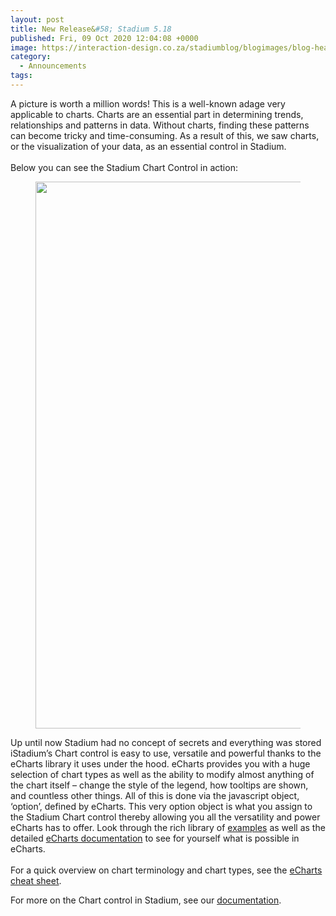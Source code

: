 ```yaml
---
layout: post
title: New Release&#58; Stadium 5.18
published: Fri, 09 Oct 2020 12:04:08 +0000
image: https://interaction-design.co.za/stadiumblog/blogimages/blog-headliners-03-650x350.jpg
category: 
  - Announcements
tags: 
---
```


<p>A picture is worth a million words! This is a well-known adage very applicable to charts. Charts are an essential part in determining trends, relationships and patterns in data. Without charts, finding these patterns can become tricky and time-consuming. As a result of this, we saw charts, or the visualization of your data, as an essential control in Stadium. <br>
<br>Below you can see the Stadium Chart Control in action:</p>



<figure class="wp-block-image size-large">
<img loading="lazy" width="1024" height="875" src="{{ site.baseurl }}/blogimages/chart_examples-1-1024x875.png" alt="" class="wp-image-1672"/>
</figure>



<p>
<span style="font-weight: 400;">Up until now Stadium had no concept of secrets and everything was stored i</span>Stadium’s Chart control is easy to use, versatile and powerful thanks to the eCharts library it uses under the hood. eCharts provides you with a huge selection of chart types as well as the ability to modify almost anything of the chart itself &#8211; change the style of the legend, how tooltips are shown, and countless other things. All of this is done via the javascript object, ‘option’, defined by eCharts. This very option object is what you assign to the Stadium Chart control thereby allowing you all the versatility and power eCharts has to offer. Look through the rich library of <a href="https://echarts.apache.org/examples/en/index.html">examples</a> as well as the detailed <a href="https://echarts.apache.org/en/option.html">eCharts documentation</a> to see for yourself what is possible in eCharts. <br>
<br>For a quick overview on chart terminology and chart types, see the <a href="https://echarts.apache.org/en/cheat-sheet.html">eCharts cheat sheet</a>.<br>
</p>



<p>For more on the Chart control in Stadium, see our <a href="https://stadium.software/docs/Controls/Chart">documentation</a>.</p>